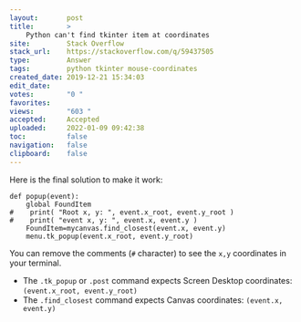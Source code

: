 ```yaml
---
layout:       post
title:        >
    Python can't find tkinter item at coordinates
site:         Stack Overflow
stack_url:    https://stackoverflow.com/q/59437505
type:         Answer
tags:         python tkinter mouse-coordinates
created_date: 2019-12-21 15:34:03
edit_date:    
votes:        "0 "
favorites:    
views:        "603 "
accepted:     Accepted
uploaded:     2022-01-09 09:42:38
toc:          false
navigation:   false
clipboard:    false
---
```


Here is the final solution to make it work:

``` 
def popup(event):
    global FoundItem
#    print( "Root x, y: ", event.x_root, event.y_root )
#    print( "event x, y: ", event.x, event.y )
    FoundItem=mycanvas.find_closest(event.x, event.y)
    menu.tk_popup(event.x_root, event.y_root)
```

You can remove the comments (`#` character) to see the `x,y` coordinates in your terminal.

- The `.tk_popup` or `.post` command expects Screen Desktop coordinates: `(event.x_root, event.y_root)`
- The `.find_closest` command expects Canvas coordinates: `(event.x, event.y)`
